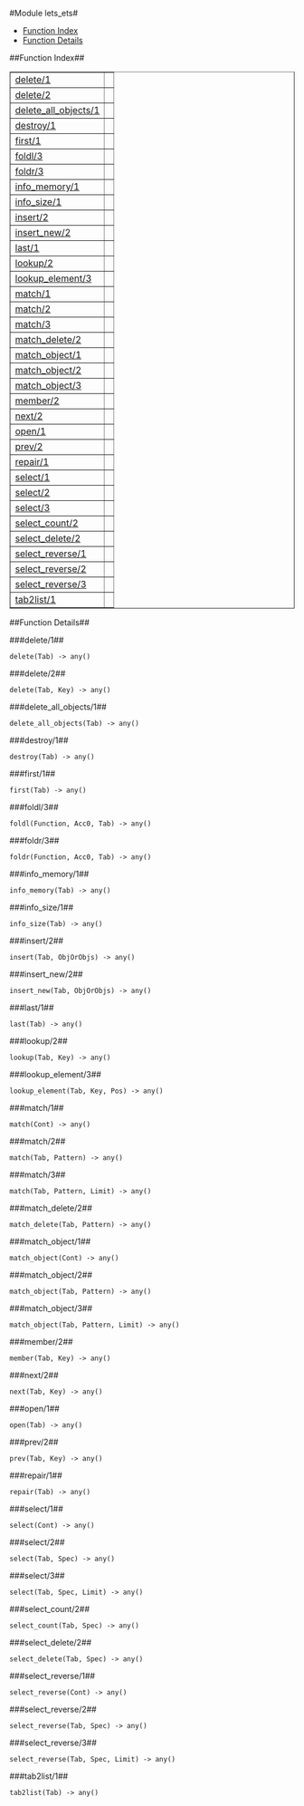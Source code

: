 

#Module lets_ets#
* [Function Index](#index)
* [Function Details](#functions)




<a name="index"></a>

##Function Index##


<table width="100%" border="1" cellspacing="0" cellpadding="2" summary="function index"><tr><td valign="top"><a href="#delete-1">delete/1</a></td><td></td></tr><tr><td valign="top"><a href="#delete-2">delete/2</a></td><td></td></tr><tr><td valign="top"><a href="#delete_all_objects-1">delete_all_objects/1</a></td><td></td></tr><tr><td valign="top"><a href="#destroy-1">destroy/1</a></td><td></td></tr><tr><td valign="top"><a href="#first-1">first/1</a></td><td></td></tr><tr><td valign="top"><a href="#foldl-3">foldl/3</a></td><td></td></tr><tr><td valign="top"><a href="#foldr-3">foldr/3</a></td><td></td></tr><tr><td valign="top"><a href="#info_memory-1">info_memory/1</a></td><td></td></tr><tr><td valign="top"><a href="#info_size-1">info_size/1</a></td><td></td></tr><tr><td valign="top"><a href="#insert-2">insert/2</a></td><td></td></tr><tr><td valign="top"><a href="#insert_new-2">insert_new/2</a></td><td></td></tr><tr><td valign="top"><a href="#last-1">last/1</a></td><td></td></tr><tr><td valign="top"><a href="#lookup-2">lookup/2</a></td><td></td></tr><tr><td valign="top"><a href="#lookup_element-3">lookup_element/3</a></td><td></td></tr><tr><td valign="top"><a href="#match-1">match/1</a></td><td></td></tr><tr><td valign="top"><a href="#match-2">match/2</a></td><td></td></tr><tr><td valign="top"><a href="#match-3">match/3</a></td><td></td></tr><tr><td valign="top"><a href="#match_delete-2">match_delete/2</a></td><td></td></tr><tr><td valign="top"><a href="#match_object-1">match_object/1</a></td><td></td></tr><tr><td valign="top"><a href="#match_object-2">match_object/2</a></td><td></td></tr><tr><td valign="top"><a href="#match_object-3">match_object/3</a></td><td></td></tr><tr><td valign="top"><a href="#member-2">member/2</a></td><td></td></tr><tr><td valign="top"><a href="#next-2">next/2</a></td><td></td></tr><tr><td valign="top"><a href="#open-1">open/1</a></td><td></td></tr><tr><td valign="top"><a href="#prev-2">prev/2</a></td><td></td></tr><tr><td valign="top"><a href="#repair-1">repair/1</a></td><td></td></tr><tr><td valign="top"><a href="#select-1">select/1</a></td><td></td></tr><tr><td valign="top"><a href="#select-2">select/2</a></td><td></td></tr><tr><td valign="top"><a href="#select-3">select/3</a></td><td></td></tr><tr><td valign="top"><a href="#select_count-2">select_count/2</a></td><td></td></tr><tr><td valign="top"><a href="#select_delete-2">select_delete/2</a></td><td></td></tr><tr><td valign="top"><a href="#select_reverse-1">select_reverse/1</a></td><td></td></tr><tr><td valign="top"><a href="#select_reverse-2">select_reverse/2</a></td><td></td></tr><tr><td valign="top"><a href="#select_reverse-3">select_reverse/3</a></td><td></td></tr><tr><td valign="top"><a href="#tab2list-1">tab2list/1</a></td><td></td></tr></table>


<a name="functions"></a>

##Function Details##

<a name="delete-1"></a>

###delete/1##




`delete(Tab) -> any()`

<a name="delete-2"></a>

###delete/2##




`delete(Tab, Key) -> any()`

<a name="delete_all_objects-1"></a>

###delete_all_objects/1##




`delete_all_objects(Tab) -> any()`

<a name="destroy-1"></a>

###destroy/1##




`destroy(Tab) -> any()`

<a name="first-1"></a>

###first/1##




`first(Tab) -> any()`

<a name="foldl-3"></a>

###foldl/3##




`foldl(Function, Acc0, Tab) -> any()`

<a name="foldr-3"></a>

###foldr/3##




`foldr(Function, Acc0, Tab) -> any()`

<a name="info_memory-1"></a>

###info_memory/1##




`info_memory(Tab) -> any()`

<a name="info_size-1"></a>

###info_size/1##




`info_size(Tab) -> any()`

<a name="insert-2"></a>

###insert/2##




`insert(Tab, ObjOrObjs) -> any()`

<a name="insert_new-2"></a>

###insert_new/2##




`insert_new(Tab, ObjOrObjs) -> any()`

<a name="last-1"></a>

###last/1##




`last(Tab) -> any()`

<a name="lookup-2"></a>

###lookup/2##




`lookup(Tab, Key) -> any()`

<a name="lookup_element-3"></a>

###lookup_element/3##




`lookup_element(Tab, Key, Pos) -> any()`

<a name="match-1"></a>

###match/1##




`match(Cont) -> any()`

<a name="match-2"></a>

###match/2##




`match(Tab, Pattern) -> any()`

<a name="match-3"></a>

###match/3##




`match(Tab, Pattern, Limit) -> any()`

<a name="match_delete-2"></a>

###match_delete/2##




`match_delete(Tab, Pattern) -> any()`

<a name="match_object-1"></a>

###match_object/1##




`match_object(Cont) -> any()`

<a name="match_object-2"></a>

###match_object/2##




`match_object(Tab, Pattern) -> any()`

<a name="match_object-3"></a>

###match_object/3##




`match_object(Tab, Pattern, Limit) -> any()`

<a name="member-2"></a>

###member/2##




`member(Tab, Key) -> any()`

<a name="next-2"></a>

###next/2##




`next(Tab, Key) -> any()`

<a name="open-1"></a>

###open/1##




`open(Tab) -> any()`

<a name="prev-2"></a>

###prev/2##




`prev(Tab, Key) -> any()`

<a name="repair-1"></a>

###repair/1##




`repair(Tab) -> any()`

<a name="select-1"></a>

###select/1##




`select(Cont) -> any()`

<a name="select-2"></a>

###select/2##




`select(Tab, Spec) -> any()`

<a name="select-3"></a>

###select/3##




`select(Tab, Spec, Limit) -> any()`

<a name="select_count-2"></a>

###select_count/2##




`select_count(Tab, Spec) -> any()`

<a name="select_delete-2"></a>

###select_delete/2##




`select_delete(Tab, Spec) -> any()`

<a name="select_reverse-1"></a>

###select_reverse/1##




`select_reverse(Cont) -> any()`

<a name="select_reverse-2"></a>

###select_reverse/2##




`select_reverse(Tab, Spec) -> any()`

<a name="select_reverse-3"></a>

###select_reverse/3##




`select_reverse(Tab, Spec, Limit) -> any()`

<a name="tab2list-1"></a>

###tab2list/1##




`tab2list(Tab) -> any()`

